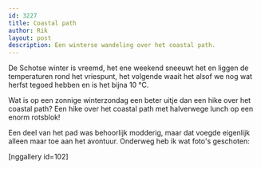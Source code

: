 ```yaml
---
id: 3227
title: Coastal path
author: Rik
layout: post
description: Een winterse wandeling over het coastal path.
---
```

De Schotse winter is vreemd, het ene weekend sneeuwt het en liggen de temperaturen rond het vriespunt, het volgende waait het alsof we nog wat herfst tegoed hebben en is het bijna 10 °C.

<!--more-->

Wat is op een zonnige winterzondag een beter uitje dan een hike over het coastal path? Een hike over het coastal path met halverwege lunch op een enorm rotsblok!

Een deel van het pad was behoorlijk modderig, maar dat voegde eigenlijk alleen maar toe aan het avontuur. Onderweg heb ik wat foto's geschoten:

[nggallery id=102]